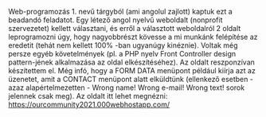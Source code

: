
Web-programozás 1. nevű tárgyból (ami angolul zajlott) kaptuk ezt a beadandó feladatot. Egy létező angol nyelvű weboldalt (nonprofit szervezetet) kellett választani,
és erről a választott weboldalról 2 oldalt leprogramozni úgy, hogy nagyobbrészt kövesse a mi munkánk felépítése az eredetit (tehát nem kellett 100% -ban ugyanúgy kinéznie).
Voltak még persze egyéb követelmények (pl. a PHP nyelv Front Controller design pattern-jének alkalmazása az oldal elkészítéséhez). Az oldalt reszponzívan készítettem el. Még infó, hogy a FORM DATA menüpont például kiírja azt az üzenetet, amit a CONTACT menüpont alatt elküldtünk (ellenkező esetben - azaz alapértelmezetten - Wrong name! Wrong e-mail! Wrong text! sorok jelennek csak meg).
Az oldalt itt lehet megnézni: https://ourcommunity2021.000webhostapp.com/
